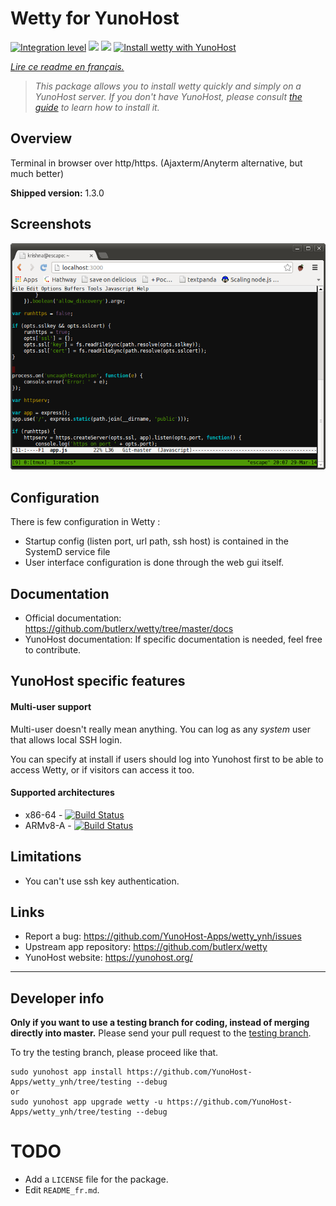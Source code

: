 # Wetty for YunoHost

[![Integration level](https://dash.yunohost.org/integration/wetty.svg)](https://dash.yunohost.org/appci/app/wetty) ![](https://ci-apps.yunohost.org/ci/badges/wetty.status.svg) ![](https://ci-apps.yunohost.org/ci/badges/wetty.maintain.svg)
[![Install wetty with YunoHost](https://install-app.yunohost.org/install-with-yunohost.png)](https://install-app.yunohost.org/?app=wetty)

*[Lire ce readme en français.](./README_fr.md)*

> *This package allows you to install wetty quickly and simply on a YunoHost server.
If you don't have YunoHost, please consult [the guide](https://yunohost.org/#/install) to learn how to install it.*

## Overview
Terminal in browser over http/https. (Ajaxterm/Anyterm alternative, but much better)

**Shipped version:** 1.3.0

## Screenshots

![](https://raw.githubusercontent.com/butlerx/wetty/master/docs/terminal.png)

## Configuration

There is few configuration in Wetty :
* Startup config (listen port, url path, ssh host) is contained in the SystemD service file
* User interface configuration is done through the web gui itself.

## Documentation

 * Official documentation: https://github.com/butlerx/wetty/tree/master/docs
 * YunoHost documentation: If specific documentation is needed, feel free to contribute.

## YunoHost specific features

#### Multi-user support

Multi-user doesn't really mean anything. You can log as any *system* user that allows local SSH login.

You can specify at install if users should log into Yunohost first to be able to access Wetty, or if visitors can access it too.

#### Supported architectures

* x86-64 - [![Build Status](https://ci-apps.yunohost.org/ci/logs/wetty%20%28Apps%29.svg)](https://ci-apps.yunohost.org/ci/apps/wetty/)
* ARMv8-A - [![Build Status](https://ci-apps-arm.yunohost.org/ci/logs/wetty%20%28Apps%29.svg)](https://ci-apps-arm.yunohost.org/ci/apps/wetty/)

## Limitations

* You can't use ssh key authentication.

## Links

 * Report a bug: https://github.com/YunoHost-Apps/wetty_ynh/issues
 * Upstream app repository: https://github.com/butlerx/wetty
 * YunoHost website: https://yunohost.org/

---

Developer info
----------------

**Only if you want to use a testing branch for coding, instead of merging directly into master.**
Please send your pull request to the [testing branch](https://github.com/YunoHost-Apps/wetty_ynh/tree/testing).

To try the testing branch, please proceed like that.
```
sudo yunohost app install https://github.com/YunoHost-Apps/wetty_ynh/tree/testing --debug
or
sudo yunohost app upgrade wetty -u https://github.com/YunoHost-Apps/wetty_ynh/tree/testing --debug
```

# TODO
- Add a `LICENSE` file for the package.
- Edit `README_fr.md`.
